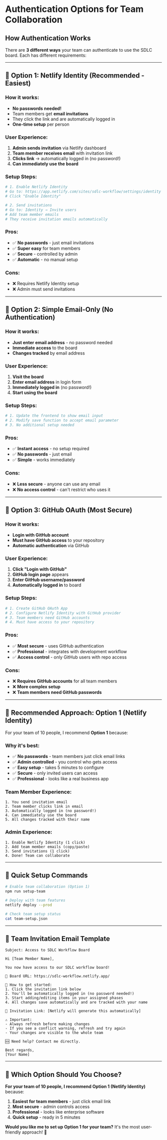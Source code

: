 # Authentication Options for Team Collaboration

## How Authentication Works

There are **3 different ways** your team can authenticate to use the SDLC board. Each has different requirements:

---

## 🔐 **Option 1: Netlify Identity (Recommended - Easiest)**

### **How it works:**
- **No passwords needed!** 
- Team members get **email invitations**
- They click the link and are automatically logged in
- **One-time setup** per person

### **User Experience:**
1. **Admin sends invitation** via Netlify dashboard
2. **Team member receives email** with invitation link
3. **Clicks link** → automatically logged in (no password!)
4. **Can immediately use the board**

### **Setup Steps:**
```bash
# 1. Enable Netlify Identity
# Go to: https://app.netlify.com/sites/sdlc-workflow/settings/identity
# Click "Enable Identity"

# 2. Send invitations
# Go to: Identity → Invite users
# Add team member emails
# They receive invitation emails automatically
```

### **Pros:**
- ✅ **No passwords** - just email invitations
- ✅ **Super easy** for team members
- ✅ **Secure** - controlled by admin
- ✅ **Automatic** - no manual setup

### **Cons:**
- ❌ Requires Netlify Identity setup
- ❌ Admin must send invitations

---

## 🔑 **Option 2: Simple Email-Only (No Authentication)**

### **How it works:**
- **Just enter email address** - no password needed
- **Immediate access** to the board
- **Changes tracked** by email address

### **User Experience:**
1. **Visit the board**
2. **Enter email address** in login form
3. **Immediately logged in** (no password!)
4. **Start using the board**

### **Setup Steps:**
```bash
# 1. Update the frontend to show email input
# 2. Modify save function to accept email parameter
# 3. No additional setup needed
```

### **Pros:**
- ✅ **Instant access** - no setup required
- ✅ **No passwords** - just email
- ✅ **Simple** - works immediately

### **Cons:**
- ❌ **Less secure** - anyone can use any email
- ❌ **No access control** - can't restrict who uses it

---

## 🎫 **Option 3: GitHub OAuth (Most Secure)**

### **How it works:**
- **Login with GitHub account**
- **Must have GitHub access** to your repository
- **Automatic authentication** via GitHub

### **User Experience:**
1. **Click "Login with GitHub"**
2. **GitHub login page** appears
3. **Enter GitHub username/password**
4. **Automatically logged in** to board

### **Setup Steps:**
```bash
# 1. Create GitHub OAuth App
# 2. Configure Netlify Identity with GitHub provider
# 3. Team members need GitHub accounts
# 4. Must have access to your repository
```

### **Pros:**
- ✅ **Most secure** - uses GitHub authentication
- ✅ **Professional** - integrates with development workflow
- ✅ **Access control** - only GitHub users with repo access

### **Cons:**
- ❌ **Requires GitHub accounts** for all team members
- ❌ **More complex setup**
- ❌ **Team members need GitHub passwords**

---

## 🚀 **Recommended Approach: Option 1 (Netlify Identity)**

For your team of 10 people, I recommend **Option 1** because:

### **Why it's best:**
- ✅ **No passwords** - team members just click email links
- ✅ **Admin controlled** - you control who gets access
- ✅ **Easy setup** - takes 5 minutes to configure
- ✅ **Secure** - only invited users can access
- ✅ **Professional** - looks like a real business app

### **Team Member Experience:**
```
1. You send invitation email
2. Team member clicks link in email
3. Automatically logged in (no password!)
4. Can immediately use the board
5. All changes tracked with their name
```

### **Admin Experience:**
```
1. Enable Netlify Identity (1 click)
2. Add team member emails (copy/paste)
3. Send invitations (1 click)
4. Done! Team can collaborate
```

---

## 🔧 **Quick Setup Commands**

```bash
# Enable team collaboration (Option 1)
npm run setup-team

# Deploy with team features
netlify deploy --prod

# Check team setup status
cat team-setup.json
```

---

## 📧 **Team Invitation Email Template**

```
Subject: Access to SDLC Workflow Board

Hi [Team Member Name],

You now have access to our SDLC workflow board!

🔗 Board URL: https://sdlc-workflow.netlify.app/

📝 How to get started:
1. Click the invitation link below
2. You'll be automatically logged in (no password needed!)
3. Start adding/editing items in your assigned phases
4. All changes save automatically and are tracked with your name

🔗 Invitation Link: [Netlify will generate this automatically]

⚠️ Important:
- Always refresh before making changes
- If you see a conflict warning, refresh and try again
- Your changes are visible to the whole team

🆘 Need help? Contact me directly.

Best regards,
[Your Name]
```

---

## 🎯 **Which Option Should You Choose?**

**For your team of 10 people, I recommend Option 1 (Netlify Identity)** because:

1. **Easiest for team members** - just click email link
2. **Most secure** - admin controls access
3. **Professional** - looks like enterprise software
4. **Quick setup** - ready in 5 minutes

**Would you like me to set up Option 1 for your team?** It's the most user-friendly approach! 🚀
